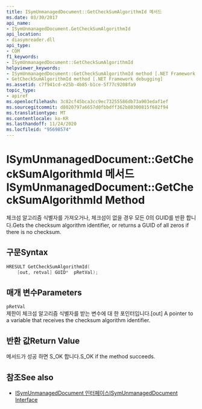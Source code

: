 ```yaml
---
title: ISymUnmanagedDocument::GetCheckSumAlgorithmId 메서드
ms.date: 03/30/2017
api_name:
- ISymUnmanagedDocument.GetCheckSumAlgorithmId
api_location:
- diasymreader.dll
api_type:
- COM
f1_keywords:
- ISymUnmanagedDocument::GetCheckSumAlgorithmId
helpviewer_keywords:
- ISymUnmanagedDocument::GetCheckSumAlgorithmId method [.NET Framework debugging]
- GetCheckSumAlgorithmId method [.NET Framework debugging]
ms.assetid: c7f941cd-e25b-4b85-b1ce-5f77c9208fa9
topic_type:
- apiref
ms.openlocfilehash: 3c82cf45bca3cc9ec73255586db73a903edaf1ef
ms.sourcegitcommit: d8020797a6657d0fbbdff362b80300815f682f94
ms.translationtype: MT
ms.contentlocale: ko-KR
ms.lasthandoff: 11/24/2020
ms.locfileid: "95698574"
---
```

# <a name="isymunmanageddocumentgetchecksumalgorithmid-method"></a><span data-ttu-id="a7eda-102">ISymUnmanagedDocument::GetCheckSumAlgorithmId 메서드</span><span class="sxs-lookup"><span data-stu-id="a7eda-102">ISymUnmanagedDocument::GetCheckSumAlgorithmId Method</span></span>

<span data-ttu-id="a7eda-103">체크섬 알고리즘 식별자를 가져오거나, 체크섬이 없을 경우 모든 0의 GUID를 반환 합니다.</span><span class="sxs-lookup"><span data-stu-id="a7eda-103">Gets the checksum algorithm identifier, or returns a GUID of all zeros if there is no checksum.</span></span>  
  
## <a name="syntax"></a><span data-ttu-id="a7eda-104">구문</span><span class="sxs-lookup"><span data-stu-id="a7eda-104">Syntax</span></span>  
  
```cpp  
HRESULT GetCheckSumAlgorithmId(  
    [out, retval] GUID*  pRetVal);  
```  
  
## <a name="parameters"></a><span data-ttu-id="a7eda-105">매개 변수</span><span class="sxs-lookup"><span data-stu-id="a7eda-105">Parameters</span></span>  

 `pRetVal`  
 <span data-ttu-id="a7eda-106">제한이 체크섬 알고리즘 식별자를 받는 변수에 대 한 포인터입니다.</span><span class="sxs-lookup"><span data-stu-id="a7eda-106">[out] A pointer to a variable that receives the checksum algorithm identifier.</span></span>  
  
## <a name="return-value"></a><span data-ttu-id="a7eda-107">반환 값</span><span class="sxs-lookup"><span data-stu-id="a7eda-107">Return Value</span></span>  

 <span data-ttu-id="a7eda-108">메서드가 성공 하면 S_OK 합니다.</span><span class="sxs-lookup"><span data-stu-id="a7eda-108">S_OK if the method succeeds.</span></span>  
  
## <a name="see-also"></a><span data-ttu-id="a7eda-109">참조</span><span class="sxs-lookup"><span data-stu-id="a7eda-109">See also</span></span>

- [<span data-ttu-id="a7eda-110">ISymUnmanagedDocument 인터페이스</span><span class="sxs-lookup"><span data-stu-id="a7eda-110">ISymUnmanagedDocument Interface</span></span>](isymunmanageddocument-interface.md)
